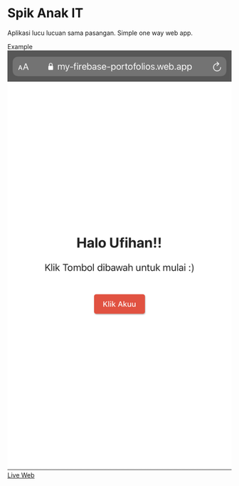 # Spik Anak IT

Aplikasi lucu lucuan sama pasangan. Simple one way web app.

Example
![image](https://github.com/alifgiant/spik-anak-it/blob/main/example.jpeg?raw=true)
[Live Web](http://my-firebase-portofolios.web.app)
